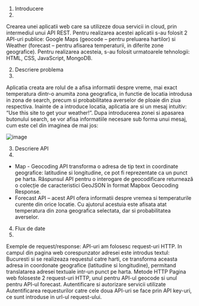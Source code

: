 1. Introducere
2.
Crearea unei aplicatii web care sa utilizeze doua servicii in cloud, prin intermediul unui API REST. Pentru realizarea acestei aplicatii s-au folosit 2 API-uri publice: Google Maps (geocode – pentru preluarea hartilor) si Weather (forecast – pentru afisarea temperaturii, in diferite zone geografice). Pentru realizarea acesteia, s-au folosit urmatoarele tehnologii: HTML, CSS, JavaScript, MongoDB.

2. Descriere problema
3. 
Aplicatia creata are rolul de a afisa informatii despre vreme, mai exact temperatura dintr-o anumita zona geografica, in functie de locatia introdusa in zona de search, precum si probabilitatea averselor de ploaie din ziua respectiva. Inainte de a introduce locatia, aplicatia are si un mesaj intuitiv: “Use this site to get your weather!”. Dupa introducerea zonei si apasarea butonului search, se vor afisa informatiile necesare sub forma unui mesaj, cum este cel din imaginea de mai jos:

![image](https://user-images.githubusercontent.com/84004939/117771402-bb002f00-b23e-11eb-8d5e-e0df622dbe6d.png)


3. Descriere API
4. 
- Map - Geocoding API transforma o adresa de tip text in coordinate geografice: latitudine si longitudine, ce pot fi reprezentate ca un punct pe harta. Răspunsul API pentru o interogare de geocodificare returnează o colecție de caracteristici GeoJSON în format Mapbox Geocoding Response.
- Forecast API – acest API ofera informatii despre vremea si temperaturile curente din orice locatie. Cu ajutorul acestuia este afisata atat temperatura din zona geografica selectata, dar si probabilitatea averselor.

4. Flux de date
5. 
Exemple de request/response:
API-uri am folosesc request-uri HTTP. In campul din pagina web corespunzator adresei este introdus textul: Bucuresti si se realizeaza requestul catre harti, ce transforma aceasta adresa in coordonate geografice (latitudine si longitudine), permitand translatarea adresei textuale intr-un punct pe harta. 
Metode HTTP
Pagina web foloseste 2 request-uri HTTP, unul pentru API-ul geocode si unul pentru API-ul forecast.
Autentificare si autorizare servicii utilizate
Autentificarea requesturilor catre cele doua API-uri se face prin API key-uri, ce sunt introduse in url-ul request-ului. 



